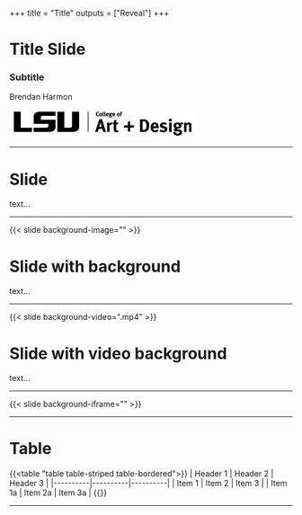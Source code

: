 +++
title = "Title"
outputs = ["Reveal"]
+++

# Title Slide

### Subtitle

Brendan Harmon

<img height="50px" src="lsu-coad-logo.png">

---

# Slide

text...

---

{{< slide background-image="" >}}
# Slide with background

text...

---

{{< slide background-video=".mp4" >}}
# Slide with video background

text...

---

{{< slide background-iframe="" >}}

---

# Table

{{<table "table table-striped table-bordered">}}
| Header 1 | Header 2 | Header 3 |
|----------|----------|----------|
| Item 1   | Item 2   | Item 3   |
| Item 1a  | Item 2a  | Item 3a  |
{{</table>}}

---
